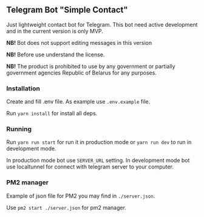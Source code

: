 ## Telegram Bot "Simple Contact"

Just lightweight contact bot for Telegram. This bot need active development and in the current version is only MVP.

**NB!** Bot does not support editing messages in this version

**NB!** Before use understand the license.

**NB!** The product is prohibited to use by any government or partially government agencies Republic of Belarus for any purposes. 

### Installation

Create and fill .env file. As example use `.env.example` file.

Run `yarn install` for install all deps.

### Running

Run `yarn run start` for run it in production mode or `yarn run dev` to run in development mode. 

In production mode bot use `SERVER_URL` setting. In development mode bot use localtunnel for connect with telegram server to your computer.

### PM2 manager

Example of json file for PM2 you may find in `./server.json`.

Use `pm2 start ./server.json` for pm2 manager.

